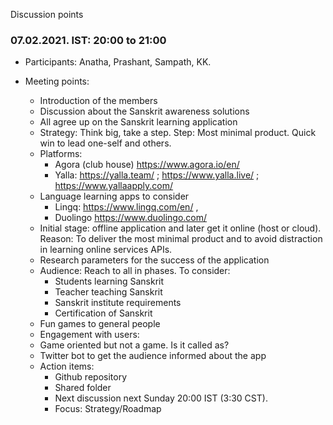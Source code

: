 Discussion points



### 07.02.2021. IST: 20:00 to 21:00 

* Participants: Anatha, Prashant, Sampath, KK.

* Meeting points:
  * Introduction of the members
  * Discussion about the Sanskrit awareness solutions
  * All agree up on the Sanskrit learning application
  * Strategy: Think big, take a step. Step: Most minimal product. Quick win to lead one-self and others.
  * Platforms: 
    * Agora (club house)  https://www.agora.io/en/
    * Yalla: https://yalla.team/ ; https://www.yalla.live/ ; https://www.yallaapply.com/ 
  * Language learning apps to consider
    * Lingq: https://www.lingq.com/en/ , 
    * Duolingo https://www.duolingo.com/ 
  * Initial stage: offline application and later get it online (host or cloud). Reason: To deliver the most minimal product and to avoid distraction in learning online services APIs.
  * Research parameters for the success of the application
  * Audience: Reach to all in phases. To consider:
    * Students learning Sanskrit
    * Teacher teaching Sanskrit
    * Sanskrit institute requirements
    * Certification of Sanskrit
  * Fun games to general people
  * Engagement with users:
  * Game oriented but not a game. Is it called as?
  * Twitter bot to get the audience informed about the app
  * Action items:
    * Github repository
    * Shared folder
    * Next discussion next Sunday 20:00 IST (3:30 CST).
    * Focus: Strategy/Roadmap
